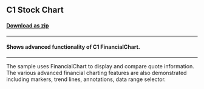 ## C1 Stock Chart
#### [Download as zip](https://downgit.github.io/#/home?url=https://github.com/GrapeCity/ComponentOne-WPF-Samples/tree/master/NET_4.5.2/C1.WPF.FlexChart/CS/StockChart/StockChart)
____
#### Shows advanced functionality of C1 FinancialChart.
____
The sample uses FinancialChart to display and compare quote information.   
The various advanced financial charting features are also demonstrated including
markers, trend lines, annotations, data range selector.  
